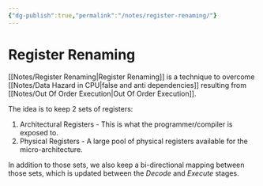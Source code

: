 ```yaml
---
{"dg-publish":true,"permalink":"/notes/register-renaming/"}
---
```




# Register Renaming
[[Notes/Register Renaming\|Register Renaming]] is a technique to overcome [[Notes/Data Hazard in CPU\|false and anti dependencies]] resulting from [[Notes/Out Of Order Execution\|Out Of Order Execution]].

The idea is to keep 2 sets of registers:
1. Architectural Registers - This is what the programmer/compiler is exposed to.
2. Physical Registers - A large pool of physical registers available for the micro-architecture.

In addition to those sets, we also keep a bi-directional mapping between those sets, which is updated between the *Decode* and *Execute* stages.
